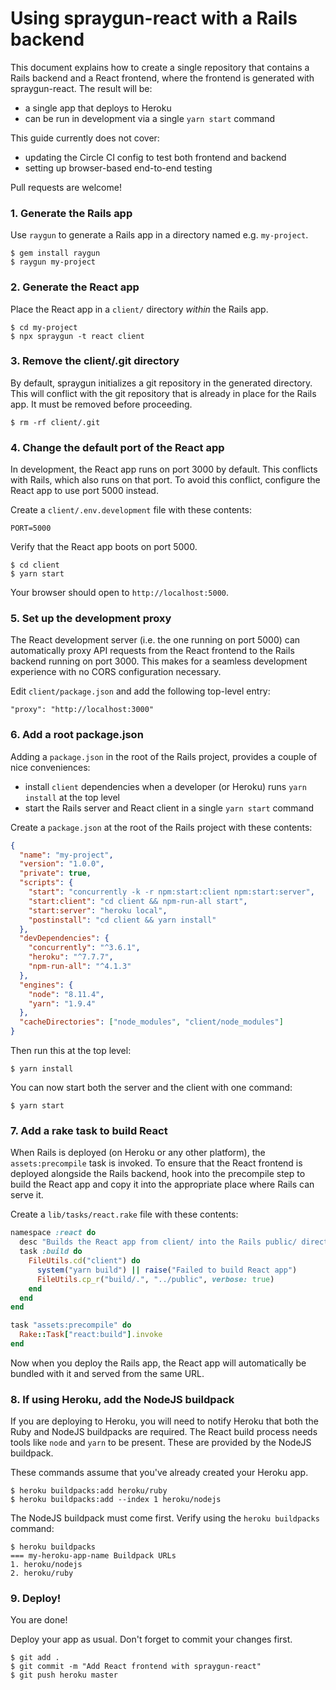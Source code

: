 # Using spraygun-react with a Rails backend

This document explains how to create a single repository that contains a Rails backend and a React frontend, where the frontend is generated with spraygun-react. The result will be:

- a single app that deploys to Heroku
- can be run in development via a single `yarn start` command

This guide currently does not cover:

- updating the Circle CI config to test both frontend and backend
- setting up browser-based end-to-end testing

Pull requests are welcome!

### 1. Generate the Rails app

Use `raygun` to generate a Rails app in a directory named e.g. `my-project`.

```
$ gem install raygun
$ raygun my-project
```

### 2. Generate the React app

Place the React app in a `client/` directory _within_ the Rails app.

```
$ cd my-project
$ npx spraygun -t react client
```

### 3. Remove the client/.git directory

By default, spraygun initializes a git repository in the generated directory. This will conflict with the git repository that is already in place for the Rails app. It must be removed before proceeding.

```
$ rm -rf client/.git
```

### 4. Change the default port of the React app

In development, the React app runs on port 3000 by default. This conflicts with Rails, which also runs on that port. To avoid this conflict, configure the React app to use port 5000 instead.

Create a `client/.env.development` file with these contents:

```
PORT=5000
```

Verify that the React app boots on port 5000.

```
$ cd client
$ yarn start
```

Your browser should open to `http://localhost:5000`.

### 5. Set up the development proxy

The React development server (i.e. the one running on port 5000) can automatically proxy API requests from the React frontend to the Rails backend running on port 3000. This makes for a seamless development experience with no CORS configuration necessary.

Edit `client/package.json` and add the following top-level entry:

```
"proxy": "http://localhost:3000"
```

### 6. Add a root package.json

Adding a `package.json` in the root of the Rails project, provides a couple of nice conveniences:

- install `client` dependencies when a developer (or Heroku) runs `yarn install` at the top level
- start the Rails server and React client in a single `yarn start` command

Create a `package.json` at the root of the Rails project with these contents:

```json
{
  "name": "my-project",
  "version": "1.0.0",
  "private": true,
  "scripts": {
    "start": "concurrently -k -r npm:start:client npm:start:server",
    "start:client": "cd client && npm-run-all start",
    "start:server": "heroku local",
    "postinstall": "cd client && yarn install"
  },
  "devDependencies": {
    "concurrently": "^3.6.1",
    "heroku": "^7.7.7",
    "npm-run-all": "^4.1.3"
  },
  "engines": {
    "node": "8.11.4",
    "yarn": "1.9.4"
  },
  "cacheDirectories": ["node_modules", "client/node_modules"]
}
```

Then run this at the top level:

```
$ yarn install
```

You can now start both the server and the client with one command:

```
$ yarn start
```

### 7. Add a rake task to build React

When Rails is deployed (on Heroku or any other platform), the `assets:precompile` task is invoked. To ensure that the React frontend is deployed alongside the Rails backend, hook into the precompile step to build the React app and copy it into the appropriate place where Rails can serve it.

Create a `lib/tasks/react.rake` file with these contents:

```ruby
namespace :react do
  desc "Builds the React app from client/ into the Rails public/ directory"
  task :build do
    FileUtils.cd("client") do
      system("yarn build") || raise("Failed to build React app")
      FileUtils.cp_r("build/.", "../public", verbose: true)
    end
  end
end

task "assets:precompile" do
  Rake::Task["react:build"].invoke
end
```

Now when you deploy the Rails app, the React app will automatically be bundled with it and served from the same URL.

### 8. If using Heroku, add the NodeJS buildpack

If you are deploying to Heroku, you will need to notify Heroku that both the Ruby and NodeJS buildpacks are required. The React build process needs tools like `node` and `yarn` to be present. These are provided by the NodeJS buildpack.

These commands assume that you've already created your Heroku app.

```
$ heroku buildpacks:add heroku/ruby
$ heroku buildpacks:add --index 1 heroku/nodejs
```

The NodeJS buildpack must come first. Verify using the `heroku buildpacks` command:

```
$ heroku buildpacks
=== my-heroku-app-name Buildpack URLs
1. heroku/nodejs
2. heroku/ruby
```

### 9. Deploy!

You are done!

Deploy your app as usual. Don't forget to commit your changes first.

```
$ git add .
$ git commit -m "Add React frontend with spraygun-react"
$ git push heroku master
```
